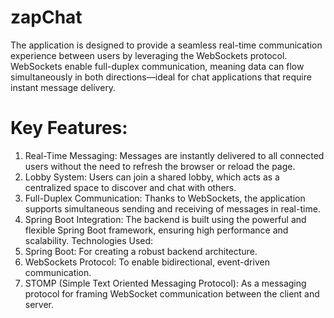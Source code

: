# zapChat
The application is designed to provide a seamless real-time communication experience between users by leveraging the WebSockets protocol. WebSockets enable full-duplex communication, meaning data can flow simultaneously in both directions—ideal for chat applications that require instant message delivery.

# Key Features:
1. Real-Time Messaging: 
Messages are instantly delivered to all connected users without the need to refresh the browser or reload the page.
2. Lobby System: 
Users can join a shared lobby, which acts as a centralized space to discover and chat with others.
3. Full-Duplex Communication: 
Thanks to WebSockets, the application supports simultaneous sending and receiving of messages in real-time.
4. Spring Boot Integration: 
The backend is built using the powerful and flexible Spring Boot framework, ensuring high performance and scalability.
Technologies Used:
5. Spring Boot: 
For creating a robust backend architecture.
6. WebSockets Protocol: 
To enable bidirectional, event-driven communication.
7. STOMP (Simple Text Oriented Messaging Protocol): 
As a messaging protocol for framing WebSocket communication between the client and server.

